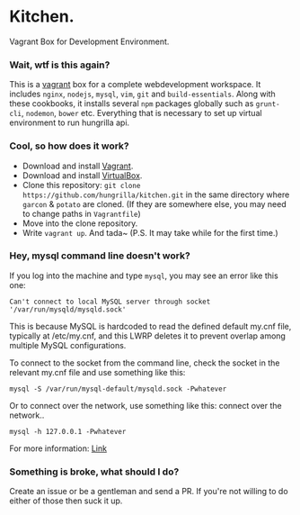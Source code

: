 # Kitchen.
Vagrant Box for Development Environment.

### Wait, wtf is this again?

This is a [vagrant](http://vagrantup.com) box for a complete webdevelopment workspace. It includes `nginx`, `nodejs`, `mysql`, `vim`, `git` and `build-essentials`. Along with these cookbooks, it installs several `npm` packages globally such as `grunt-cli`, `nodemon`, `bower` etc. Everything that is necessary to set up virtual environment to run hungrilla api.

### Cool, so how does it work?

- Download and install [Vagrant](http://www.vagrantup.com/downloads.html).
- Download and install [VirtualBox](https://www.virtualbox.org/wiki/Downloads).
- Clone this repository: `git clone https://github.com/hungrilla/kitchen.git` in the same directory where `garcon` & `potato` are cloned. (If they are somewhere else, you may need to change paths in `Vagrantfile`)
- Move into the clone repository.
- Write `vagrant up`. And tada~ (P.S. It may take while for the first time.)

### Hey, mysql command line doesn't work?

If you log into the machine and type `mysql`, you may see an error
like this one:

`Can't connect to local MySQL server through socket '/var/run/mysqld/mysqld.sock'`

This is because MySQL is hardcoded to read the defined default my.cnf
file, typically at /etc/my.cnf, and this LWRP deletes it to prevent
overlap among multiple MySQL configurations. 

To connect to the socket from the command line, check the socket in the relevant my.cnf file and use something like this:

`mysql -S /var/run/mysql-default/mysqld.sock -Pwhatever`

Or to connect over the network, use something like this:
connect over the network..

`mysql -h 127.0.0.1 -Pwhatever`

For more information: [Link](https://github.com/chef-cookbooks/mysql/)

### Something is broke, what should I do?

Create an issue or be a gentleman and send a PR. If you're not willing to do either of those then suck it up.
